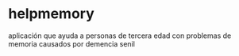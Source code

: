 # helpmemory
aplicación que ayuda a  personas de tercera edad con problemas de memoria causados por demencia senil
